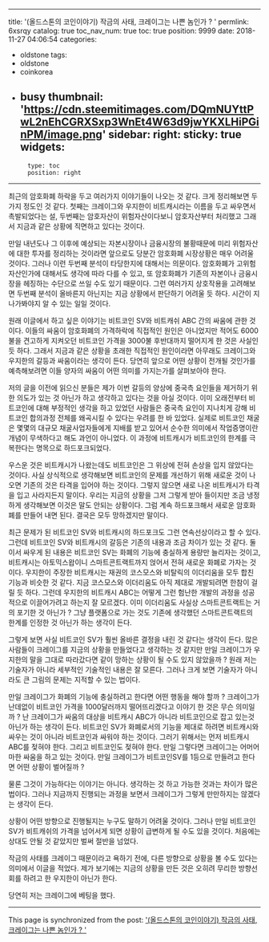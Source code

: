 
---
title: '(올드스톤의 코인이야기) 작금의 사태, 크레이그는 나쁜 놈인가 ? '
permlink: 6xsrqy
catalog: true
toc_nav_num: true
toc: true
position: 9999
date: 2018-11-27 04:06:54
categories:
- oldstone
tags:
- oldstone
- coinkorea
- busy
thumbnail: 'https://cdn.steemitimages.com/DQmNUYttPwL2nEhCGRXSxp3WnEt4W63d9jwYKXLHiPGinPM/image.png'
sidebar:
    right:
        sticky: true
widgets:
    -
        type: toc
        position: right
---


최근의 암호화폐 하락을 두고 여러가지 이야기들이 나오는 것 같다. 크게 정리해보면 두가지 정도인 것 같다. 첫째는 크레이그와 우지한이 비트캐시라는 이름을 두고 싸우면서 촉발되었다는 설, 두번째는 암호자산이 위험자산이다보니 암호자산부터 처리했고 그래서 지금과 같은 상황에 직면하고 있다는 것이다.
 
만일 내년도나 그 이후에 예상되는 자본시장이나 금융시장의 불황때문에 미리 위험자산에 대한 투자를 정리하는 것이라면 앞으로도 당분간 암호화폐 시장상황은 매우 어려울 것이다. 그러나 이런 두번째 분석이 타당한지에 대해서는 의문이다. 암호화폐가 고위험 자산인가에 대해서도 생각에 따라 다를 수 있고, 또 암호화폐가 기존의 자본이나 금융시장을 헤징하는 수단으로 쓰일 수도 있기 때문이다. 그런 여러가지 상호작용을 고려해보면 두번째 분석이 올바른지 아닌지는 지금 상황에서 판단하기 어려울 듯 하다. 시간이 지나가봐야지 알 수 있는 일일 것이다. 

원래 이글에서 하고 싶은 이야기는 비트코인 SV와 비트캐쉬 ABC 간의 싸움에 관한 것이다. 이들의 싸움이 암호화폐의 가격하락에 직접적인 원인은 아니었지만 적어도 6000불을 견고하게 지켜오던 비트코인 가격을 3000불 후반대까지 떨어지게 한 것은 사실인 듯 하다. 그래서 지금과 같은 상황을 초래한 직접적인 원인이라면 아무래도 크레이그와 우지한의 갈등과 싸움이라는 생각이 든다. 당연히 앞으로 어떤 상황이 전개될 것인가를 예측해보려면 이들 양자의 싸움이 어떤 의미를 가지는가를 살펴보아야 한다. 

저의 글을 이전에 읽으신 분들은 제가 이번 갈등의 양상에 중국측 요인들을 제거하기 위한 의도가 있는 것 아닌가 하고 생각하고 있다는 것을 아실 것이다. 이미 오래전부터 비트코인에 대해 부정적인 생각을 하고 있었던 사람들은 중국측 요인이 지나치게 강해 비트코인 합의과정 전체를 왜곡시킬 수 있다는 우려를 한 바 있었다. 실제로 비트코인 채굴은 몇몇의 대규모 채굴사업자들에게 지배를 받고 있어서 순수한 의미에서 작업증명이란 개념이 무색하다고 해도 과언이 아니었다. 이 과정에 비트캐시가 비트코인의 한계를 극복한다는 명목으로 하드포크되었다. 

우스운 것은 비트캐시가 나왔는데도 비트코인은 그 위상에 전혀 손상을 입지 않았다는 것이다. 사실 상식적으로 생각해보면 비트코인의 문제를 개선하기 위해 새로운 것이 나오면 기존의 것은 타격을 입어야 하는 것이다. 그렇지 않으면 새로 나온 비트캐시가 타격을 입고 사라지든지 말이다. 우리는 지금의 상황을 그저 그렇게 받아 들이지만 조금 냉정하게 생각해보면 이것은 말도 안되는 상황이다. 그럼 계속 하드포크해서 새로운 암호화폐를 만들어 내면 된다. 결국은 모두 망하겠지만 말이다. 

최근 문제가 된 비트코인 SV와 비트캐시의 하드포크도 그런 연속선상이라고 할 수 있다. 그런데 비트코인 SV와 비트캐시의 갈등은 기존의 내용과 조금 차이가 있는 것 같다. 둘이서 싸우게 된 내용은 비트코인 SV는 화폐의 기능에 충실하게 용량만 늘리자는 것이고, 비트캐시는 아토믹스왑이니 스마트콘트랙트까지 얹어서 전혀 새로운 화폐로 가자는 것이다. 우지한이 주장한 비트캐시는 재권의 코스모스와 비탈릭의 이더리움을 모두 합친 기능과 비슷한 것 같다. 지금 코스모스와 이더리움도 아직 제대로 개발되려면 한참이 걸릴 듯 하다. 그런데 우지한의 비트캐시  ABC는 어떻게 그런 험난한 개발의 과정을 성공적으로 이끌어가려고 하는지 잘 모르겠다. 이미 이더리움도 사실상 스마트콘트랙트는 거의 포기한 것 아닌가 ? 그냥 플랫폼으로 가는 것도 기존에 생각했던 스마트콘트랙트의 한계를 인정한 것 아닌가 하는 생각이 든다. 

그렇게 보면 사실 비트코인 SV가 훨씬 올바른 결정을 내린 것 같다는 생각이 든다. 많은 사람들이 크레이그를 지금의 상황을 만들었다고 생각하는 것 같지만 만일 크레이그가 우지한의 말을 그대로 따라갔다면 같이 망하는 상황이 될 수도 있지 않았을까 ? 원래 저는 기술자가 아니라 세부적인 기술적인 내용은 잘 모른다. 그러나 크게 보면 기술자가 아니라도 큰 그림의 문제는 지적할 수 있는 법이다. 

만일 크레이그가 화폐의 기능에 충실하려고 한다면 어떤 행동을 해야 할까 ? 크레이그가 난데없이 비트코인 가격을 1000달러까지 떨어뜨리겠다고 이야기 한 것은 무슨 의미일까 ? 난 크레이그가 싸움의 대상을 비트캐시 ABC가 아니라 비트코인으로 잡고 있는것 아닌가 하는 생각이 든다. 비트코인 SV가 화폐로서의 기능을 제대로 하려면 비트캐시와 싸우는 것이 아니라 비트코인과 싸워야 하는 것이다. 그러기 위해서는 먼저 비트캐시ABC를 젖혀야 한다. 그리고 비트코인도 젖혀야 한다. 만일 그렇다면 크레이그는 어머어마한 싸움을 하고 있는 것이다. 만일 크레이그가 비트코인SV를 1등으로 만들려고 한다면 어떤 상황이 벌어질까 ? 

물론 그것이 가능하다는 이야기는 아니다. 생각하는 것 하고 가능한 것과는 차이가 많은 법이다. 그러나 지금까지 진행되는 과정을 보면서 크레이그가 그렇게 만만하지는 않겠다는 생각이 든다. 

상황이 어떤 방향으로 진행될지는 누구도 말하기 어려울 것이다. 그러나 만일 비트코인 SV가 비트캐쉬의 가격을 넘어서게 되면 상황이 급변하게 될 수도 있을 것이다. 처음에는 상대도 안될 것 같았지만 벌써 절반을 넘었다. 

작금의 사태를 크레이그 때문이라고 욕하기 전에, 다른 방향으로 상황을 볼 수도 있다는 의미에서 이글을 적었다. 제가 보기에는 지금의 상황을 만든 것은 오히려 무리한 방향선회를 하려고 한 우지한이 아닌가 한다. 

당연히 저는 크레이그에 베팅을 했다. 

- - -

This page is synchronized from the post: ['(올드스톤의 코인이야기) 작금의 사태, 크레이그는 나쁜 놈인가 ? '](https://steemit.com/@oldstone/6xsrqy)
